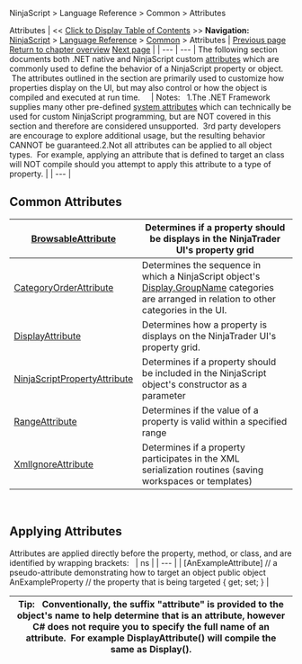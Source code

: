 ﻿
NinjaScript > Language Reference > Common > Attributes

Attributes
| << [Click to Display Table of Contents](attributes.md) >> **Navigation:**     [NinjaScript](ninjascript-1.md) > [Language Reference](language_reference_wip-1.md) > [Common](common-1.md) > Attributes | [Previous page](totime-1.md) [Return to chapter overview](common-1.md) [Next page](browsableattribute-1.md) |
| --- | --- |
The following section documents both .NET native and NinjaScript custom [attributes](https://msdn.microsoft.com/en-us/library/5x6cd29c(v=vs.110).aspx) which are commonly used to define the behavior of a NinjaScript property or object.  The attributes outlined in the section are primarily used to customize how properties display on the UI, but may also control or how the object is compiled and executed at run time.  
 
| Notes:   1.The .NET Framework supplies many other pre-defined [system attributes](https://msdn.microsoft.com/en-us/library/2e39z096.aspx) which can technically be used for custom NinjaScript programming, but are NOT covered in this section and therefore are considered unsupported.  3rd party developers are encourage to explore additional usage, but the resulting behavior CANNOT be guaranteed.2.Not all attributes can be applied to all object types.  For example, applying an attribute that is defined to target an class will NOT compile should you attempt to apply this attribute to a type of property. |
| --- |

## Common Attributes
| [BrowsableAttribute](browsableattribute-1.md) | Determines if a property should be displays in the NinjaTrader UI's property grid |
| --- | --- |
| [CategoryOrderAttribute](categoryorderattribute-1.md) | Determines the sequence in which a NinjaScript object's [Display.GroupName](displayattribute-1.md) categories are arranged in relation to other categories in the UI. |
| [DisplayAttribute](displayattribute-1.md) | Determines how a property is displays on the NinjaTrader UI's property grid. |
| [NinjaScriptPropertyAttribute](ninjascriptpropertyattribute-1.md) | Determines if a property should be included in the NinjaScript object's constructor as a parameter |
| [RangeAttribute](rangeattribute-1.md) | Determines if the value of a property is valid within a specified range |
| [XmlIgnoreAttribute](xmlignoreattribute-1.md) | Determines if a property participates in the XML serialization routines (saving workspaces or templates) |

 
## 
## Applying Attributes
Attributes are applied directly before the property, method, or class, and are identified by wrapping brackets:
 
| ns |
| --- |
| [AnExampleAttribute] // a pseudo-attribute demonstrating how to target an object public object AnExampleProperty // the property that is being targeted { get; set; } |

| Tip:   Conventionally, the suffix "attribute" is provided to the object's name to help determine that is an attribute, however C# does not require you to specify the full name of an attribute.  For example DisplayAttribute() will compile the same as Display(). |
| --- |
